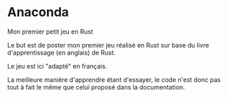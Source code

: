 # Anaconda
Mon premier petit jeu en Rust

Le but est de poster mon premier jeu réalisé en Rust sur base du livre d'apprentissage (en anglais) de Rust.

Le jeu est ici "adapté" en français.

La meilleure manière d'apprendre étant d'essayer, le code n'est donc pas tout à fait le même que celui proposé dans la documentation.
